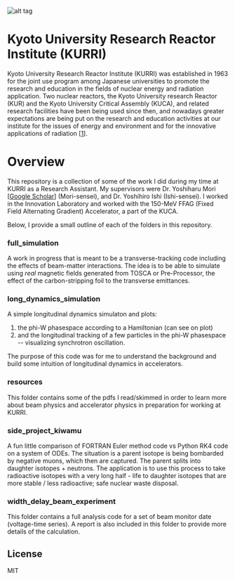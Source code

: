 ![alt tag](https://www.rri.kyoto-u.ac.jp/wp-content/themes/rri/image/etoptitle.jpg)

# Kyoto University Research Reactor Institute (KURRI)
Kyoto University Research Reactor Institute (KURRI) was established in 1963 for the joint use program among Japanese universities to promote the research and education in the fields of nuclear energy and radiation application. Two nuclear reactors, the Kyoto University research Reactor (KUR) and the Kyoto University Critical Assembly (KUCA), and related research facilities have been being used since then, and nowadays greater expectations are being put on the research and education activities at our institute for the issues of energy and environment and for the innovative applications of radiation [[1]].

# Overview
This repository is a collection of some of the work I did during my time at KURRI as a Research Assistant. My supervisors were Dr. Yoshiharu Mori [[Google Scholar]] (Mori-sensei), and Dr. Yoshihiro Ishi (Ishi-sensei). I worked in the Innovation Laboratory and worked with the 150-MeV FFAG (Fixed Field Alternating Gradient) Accelerator, a part of the KUCA.  

Below, I provide a small outline of each of the folders in this repository. 

### full_simulation
A work in progress that is meant to be a transverse-tracking code including the effects of beam-matter interactions. The idea is to be able to simulate using _real_ magnetic fields generated from TOSCA or Pre-Processor, the effect of the carbon-stripping foil to the transverse emittances. 

### long_dynamics_simulation
A simple longitudinal dynamics simulaton and
plots:

1. the phi-W phasespace according to a Hamiltonian (can see on plot)
2. and the longitudinal tracking of a few particles in the phi-W phasespace -- visualizing synchrotron oscillation.

The purpose of this code was for me to understand the background and build some intuition of longitudinal dynamics in accelerators.

### resources
This folder contains some of the pdfs I read/skimmed in order to learn more about beam physics and accelerator physics in preparation for working at KURRI.

### side_project_kiwamu
A fun little comparison of FORTRAN Euler method
code vs Python RK4 code on a system of ODEs. The situation is a parent
isotope is being bombarded by negative muons, which then are captured. The parent splits into daughter
isotopes + neutrons. The application is to use this process to take radioactive
isotopes with a very long half - life to daughter isotopes that are more
stable / less radioactive; safe nuclear waste disposal.

### width_delay_beam_experiment
This folder contains a full analysis code for a set of beam monitor date (voltage-time series). A report is also included in this folder to provide more details of the calculation.

License
----

MIT


[1]: <http://www.rri.kyoto-u.ac.jp/en/outline/preface>
[Google Scholar]: <https://scholar.google.com/citations?user=emRPCooAAAAJ&hl=en>
